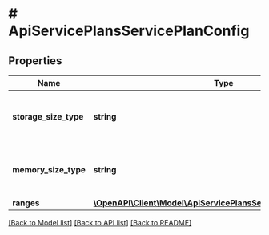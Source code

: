 # # ApiServicePlansServicePlanConfig

## Properties

Name | Type | Description | Notes
------------ | ------------- | ------------- | -------------
**storage_size_type** | **string** | Specifies range min / max storage multiplier | [optional] [default to 'gb']
**memory_size_type** | **string** | Specifies range min / max memory multiplier | [optional] [default to 'mb']
**ranges** | [**\OpenAPI\Client\Model\ApiServicePlansServicePlanConfigRanges**](ApiServicePlansServicePlanConfigRanges.md) |  | [optional]

[[Back to Model list]](../../README.md#models) [[Back to API list]](../../README.md#endpoints) [[Back to README]](../../README.md)
